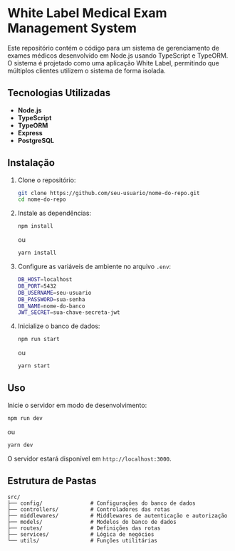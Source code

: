 # White Label Medical Exam Management System

Este repositório contém o código para um sistema de gerenciamento de exames médicos desenvolvido em Node.js usando TypeScript e TypeORM. O sistema é projetado como uma aplicação White Label, permitindo que múltiplos clientes utilizem o sistema de forma isolada.

## Tecnologias Utilizadas

- **Node.js**
- **TypeScript**
- **TypeORM**
- **Express**
- **PostgreSQL**

## Instalação

1. Clone o repositório:
   ```bash
   git clone https://github.com/seu-usuario/nome-do-repo.git
   cd nome-do-repo
   ```

2. Instale as dependências:

   ```bash
   npm install
   ```

   ou

   ```bash
   yarn install
   ```

3. Configure as variáveis de ambiente no arquivo `.env`:

   ```bash
   DB_HOST=localhost
   DB_PORT=5432
   DB_USERNAME=seu-usuario
   DB_PASSWORD=sua-senha
   DB_NAME=nome-do-banco
   JWT_SECRET=sua-chave-secreta-jwt
   ```

4. Inicialize o banco de dados:
   ```bash
   npm run start
   ```
   ou
   ```bash
   yarn start
   ```

## Uso

Inicie o servidor em modo de desenvolvimento:

```bash
npm run dev
```

ou

```bash
yarn dev
```

O servidor estará disponível em `http://localhost:3000`.

## Estrutura de Pastas

```plaintext
src/
├── config/               # Configurações do banco de dados
├── controllers/          # Controladores das rotas
├── middlewares/          # Middlewares de autenticação e autorização
├── models/               # Modelos do banco de dados
├── routes/               # Definições das rotas
├── services/             # Lógica de negócios
└── utils/                # Funções utilitárias
```
